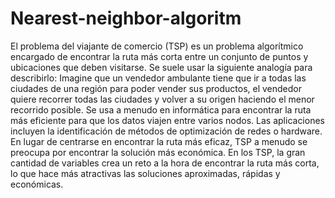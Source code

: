 # Nearest-neighbor-algoritm

El problema del viajante de comercio (TSP) es un problema algorítmico encargado de encontrar 
la ruta más corta entre un conjunto de puntos y ubicaciones que deben visitarse.
Se suele usar la siguiente analogía para describirlo:
Imagine que un vendedor ambulante tiene que ir a todas las ciudades de una región para poder 
vender sus productos, el vendedor quiere recorrer todas las ciudades y volver a su origen 
haciendo el menor recorrido posible.
Se usa a menudo en informática para encontrar la ruta más eficiente para que los datos viajen 
entre varios nodos. Las aplicaciones incluyen la identificación de métodos de optimización de 
redes o hardware.
En lugar de centrarse en encontrar la ruta más eficaz, TSP a menudo se preocupa por encontrar 
la solución más económica. En los TSP, la gran cantidad de variables crea un reto a la hora de 
encontrar la ruta más corta, lo que hace más atractivas las soluciones aproximadas, rápidas y 
económicas.
